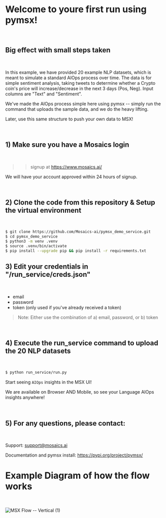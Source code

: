 # Welcome to youre first run using pymsx!




<br />

## Big effect with small steps taken
<br />

In this example, we have provided 20 example NLP datasets, which is meant to simulate a standard AIOps process over time. The data is for simple sentiment analysis, taking tweets to determine whether a Crypto coin's price will increase/decrease in the next 3 days (Pos, Neg). Input columns are "Text" and "Sentiment".

We've made the AIOps process simple here using pymsx -- simply run the command that uploads the sample data, and we do the heavy lifting. 

Later, use this same structure to push your own data to MSX!

<br />

## 1) **Make sure you have a Mosaics login**
<br />

>> signup at https://www.mosaics.ai/
    
    
We will have your account approved within 24 hours of signup.
  
<br />

## 2) **Clone the code from this repository & Setup the virtual environment**
<br />

```bash
$ git clone https://github.com/Mosaics-ai/pymsx_demo_service.git
$ cd pymsx_demo_service
$ python3 -m venv .venv
$ source .venv/bin/activate
$ pip install --upgrade pip && pip install -r requirements.txt
```

## 3) **Edit your credentials in "/run_service/creds.json"**
<br />

- email
- password
- token (only used if you've already received a token)

> Note: Either use the combination of a) email, password, or b) token

<br />

## 4) **Execute the run_service command to upload the 20 NLP datasets**
<br />

```bash
$ python run_service/run.py
```

Start seeing `AIOps` insights in the MSX UI! 
 
We are available on Browser AND Mobile, so see your Language AIOps insights anywhere!

<br />

## 5) **For any questions, please contact:**
<br />

Support: support@mosaics.ai

Documentation and pymsx install: https://pypi.org/project/pymsx/

# Example Diagram of how the flow works
<br />

![MSX Flow -- Vertical (1)](https://user-images.githubusercontent.com/79324142/221371115-a5a7e39c-ebcb-4ff1-b003-d7a9484f1923.png)


